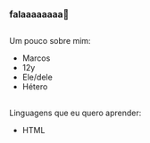 ### falaaaaaaaa👋

##

Um pouco sobre mim:
- Marcos  
- 12y
- Ele/dele
- Hétero

##

Linguagens que eu quero aprender:
- HTML
##
